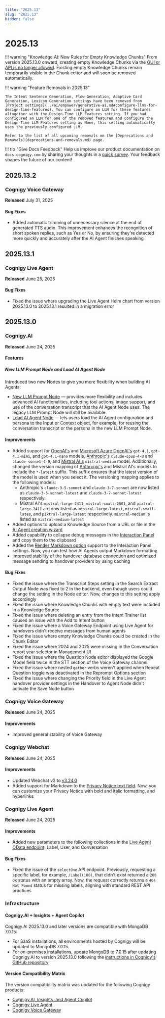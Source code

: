 ```yaml
---
title: "2025.13"
slug: "2025.13"
hidden: false
---
```


# 2025.13

!!! warning "Knowledge AI: New Rules for Empty Knowledge Chunks"
    From version 2025.13.0 onward, creating empty Knowledge Chunks via the [GUI or API is no longer allowed](../ai/empower/knowledge-ai/knowledge-chunk/knowledge-chunk.md). Existing empty Knowledge Chunks remain temporarily visible in the Chunk editor and will soon be removed automatically.

!!! warning "Feature Removals in 2025.13"

    The Intent Sentence Generation, Flow Generation, Adaptive Card Generation, Lexicon Generation settings have been removed from [Project settings](../ai/empower/generative-ai.md#configure-llms-for-design-time-features). You can configure an LLM for these features altogether with the Design-Time LLM Features setting. If you had configured an LLM for one of the removed features and configure the Design-Time LLM Features setting as None, this setting automatically uses the previously configured LLM.

    Refer to the list of all upcoming removals on the [Deprecations and Removals](deprecations-and-removals.md) page.

!!! tip "Give Docs Feedback"
    Help us improve our product documentation on `docs.cognigy.com` by sharing your thoughts in a [quick survey](https://forms.office.com/e/xnqneVasp2). Your feedback shapes the future of our content!

## 2025.13.2

### Cognigy Voice Gateway

**Released** July 31, 2025

#### Bug Fixes

- Added automatic trimming of unnecessary silence at the end of generated TTS audio. This improvement enhances the recognition of short spoken replies, such as Yes or No, by ensuring they're detected more quickly and accurately after the AI Agent finishes speaking

## 2025.13.1

### Cognigy Live Agent

**Released** June 25, 2025

#### Bug Fixes

- Fixed the issue where upgrading the Live Agent Helm chart from version 2025.13.0 to 2025.13.1 resulted in a migration error

## 2025.13.0

### Cognigy.AI

**Released** June 24, 2025

#### Features

##### New LLM Prompt Node and Load AI Agent Node

Introduced two new Nodes to give you more flexibility when building AI Agents:

- [New LLM Prompt Node](../ai/build/node-reference/service/llm-prompt.md) — provides more flexibility and includes advanced AI functionalities, including tool actions, image support, and use of the conversation transcript that the AI Agent Node uses. The legacy LLM Prompt Node will still be available.
- [Load AI Agent Node](../ai/build/node-reference/ai/load-ai-agent.md) — lets users load the AI Agent configuration and persona to the Input or Context object, for example, for reusing the conversation transcript or the persona in the new LLM Prompt Node.

#### Improvements

- Added support for [OpenAI's](../ai/empower/llms/providers/openai.md) and [Microsoft Azure OpenAI's](../ai/empower/llms/providers/microsoft-azure-openai.md) `gpt-4.1`, `gpt-4.1-mini`, and `gpt-4.1-nano` models, [Anthropic's](../ai/empower/llms/providers/anthropic.md) `claude-opus-4-0` and `claude-sonnet-4-0`, and [Mistral AI's](../ai/empower/llms/providers/mistral.md) `mistral-medium` model. Additionally, changed the version mapping of [Anthropic's](../ai/empower/llms/providers/anthropic.md) and Mistral AI's models to include the `*-latest` suffix. This suffix ensures that the latest version of the model is used when you select it. The versioning mapping applies to the following models:
    - Anthropic's `claude-3-5-sonnet` and `claude-3-7-sonnet` are now listed as `claude-3-5-sonnet-latest` and `claude-3-7-sonnet-latest` respectively.
    - Mistral AI's `mistral-large-2411`, `mistral-small-2501`, and `pixtral-large-2411` are now listed as `mistral-large-latest`, `mistral-small-lates`, and `pixtral-large-latest` respectively. `mistral-medium` is listed as `mistral-medium-latest`
- Added options to upload a Knowledge Source from a URL or file in the [AI Agent creation wizard](../ai/empower/agentic-ai/manage-ai-agents.md)
- Added capability to collapse debug messages in the [Interaction Panel](../ai/test/interaction-panel/overview.md) and copy them to the clipboard
- Added the [Render Markdown option](../ai/test/interaction-panel/overview.md) support to the Interaction Panel settings. Now, you can test how AI Agents output Markdown formatting
- Improved stability of the handover database connection and optimized message sending to handover providers by using caching

#### Bug Fixes

- Fixed the issue where the Transcript Steps setting in the Search Extract Output Node was fixed to 2 in the backend, even though users could change the setting in the Node editor. Now, changes to this setting apply accordingly
- Fixed the issue where Knowledge Chunks with empty text were included in a Knowledge Source
- Fixed the issue where deleting an entry from the Intent Trainer list caused an issue with the Add to Intent button
- Fixed the issue where a Voice Gateway Endpoint using Live Agent for handovers didn't receive messages from human agents
- Fixed the issue where empty Knowledge Chunks could be created in the Chunk Editor
- Fixed the issue where 2024 and 2025 were missing in the Conversation report year selector in Management UI
- Fixed the issue where the Question Node editor displayed the Google Model field twice in the STT section of the Voice Gateway channel
- Fixed the issue where nested `gather` verbs weren't applied when Repeat Question toggle was deactivated in the Reprompt Options section 
- Fixed the issue where changing the Priority field in the Live Agent handover provider settings in the Handover to Agent Node didn't activate the Save Node button

### Cognigy Voice Gateway

**Released** June 24, 2025

#### Improvements

- Improved general stability of Voice Gateway

### Cognigy Webchat

**Released** June 24, 2025

#### Improvements

- Updated Webchat v3 to [v3.24.0](https://github.com/Cognigy/Webchat/releases/tag/v3.24.0)
- Added support for Markdown to the [Privacy Notice text field](../webchat/v3/configuration.md#privacy-notice). Now, you can customize your Privacy Notice with bold and italic formatting, and hyperlinks

### Cognigy Live Agent

**Released** June 24, 2025

#### Improvements

- Added new parameters to the following collections in the [Live Agent OData endpoint](../live-agent/tools/odata-endpoint.md): Label, User, and Conversation

#### Bug Fixes

- Fixed the issue of the `selectOne` API endpoint. Previously, requesting a specific label, for example, `/Label(100)`, that didn't exist returned a `200 OK` status with an empty array. Now, the request correctly returns a `404 Not Found` status for missing labels, aligning with standard REST API practices

### Infrastructure

#### Cognigy.AI + Insights + Agent Copilot

Cognigy.AI 2025.13.0 and later versions are compatible with MongoDB 7.0.15:

- For SaaS installations, all environments hosted by Cognigy will be updated to MongoDB 7.0.15.
- For on-premises installations, update MongoDB to 7.0.15 after updating Cognigy.AI to version 2025.13.0 following the [instructions in Cognigy's GitHub repository](https://github.com/Cognigy/cognigy-mongodb-helm-chart?tab=readme-ov-file#upgrading-helm-release)

#### Version Compatibility Matrix

The version compatibility matrix was updated for the following Cognigy products:

- [Cognigy.AI, Insights, and Agent Copilot](../ai/installation/version-compatibility-matrix.md)
- [Cognigy Live Agent](../live-agent/installation/deployment/version-compatibility-matrix.md)
- [Cognigy Voice Gateway](../voice-gateway/installation/version-compatibility-matrix.md)